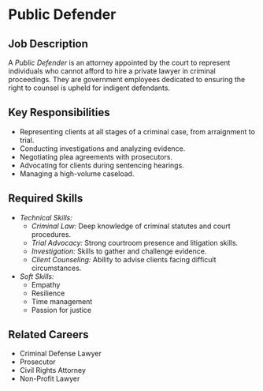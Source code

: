 # Public Defender

## Job Description
A *Public Defender* is an attorney appointed by the court to represent individuals who cannot afford to hire a private lawyer in criminal proceedings. They are government employees dedicated to ensuring the right to counsel is upheld for indigent defendants.

## Key Responsibilities
- Representing clients at all stages of a criminal case, from arraignment to trial.
- Conducting investigations and analyzing evidence.
- Negotiating plea agreements with prosecutors.
- Advocating for clients during sentencing hearings.
- Managing a high-volume caseload.

## Required Skills
- *Technical Skills:*
    - *Criminal Law:* Deep knowledge of criminal statutes and court procedures.
    - *Trial Advocacy:* Strong courtroom presence and litigation skills.
    - *Investigation:* Skills to gather and challenge evidence.
    - *Client Counseling:* Ability to advise clients facing difficult circumstances.
- *Soft Skills:*
    - Empathy
    - Resilience
    - Time management
    - Passion for justice

## Related Careers
- Criminal Defense Lawyer
- Prosecutor
- Civil Rights Attorney
- Non-Profit Lawyer
